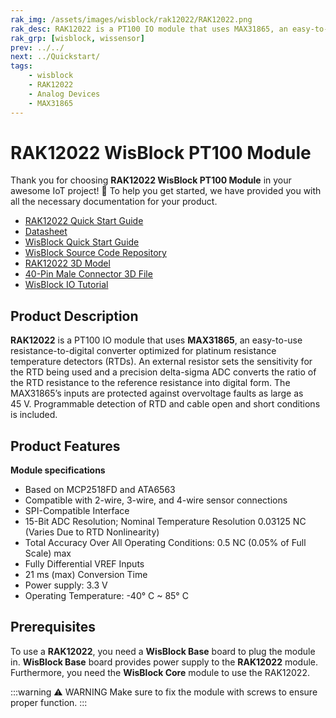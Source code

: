 ```yaml
---
rak_img: /assets/images/wisblock/rak12022/RAK12022.png
rak_desc: RAK12022 is a PT100 IO module that uses MAX31865, an easy-to-use resistance-to-digital converter optimized for platinum resistance temperature detectors (RTDs).
rak_grp: [wisblock, wissensor]
prev: ../../
next: ../Quickstart/
tags:
    - wisblock
    - RAK12022
    - Analog Devices
    - MAX31865
---
```


# RAK12022 WisBlock PT100 Module

Thank you for choosing **RAK12022 WisBlock PT100 Module** in your awesome IoT project! 🎉 To help you get started, we have provided you with all the necessary documentation for your product.

* [RAK12022 Quick Start Guide](../Quickstart/)
* [Datasheet](../Datasheet/)
* <a href="../../Quickstart/" target="_blank">WisBlock Quick Start Guide</a>
* [WisBlock Source Code Repository](https://github.com/RAKWireless/WisBlock/)
* [RAK12022 3D Model](https://downloads.rakwireless.com/3D_File/WisBlock/3D_RAK12022.stp)
* [40-Pin Male Connector 3D File](https://downloads.rakwireless.com/3D_File/Accessory/WisConnector/M40S1003K6M.stp)
* [WisBlock IO Tutorial](/Knowledge-Hub/Learn/WisBlock-IO-Tutorial/)

## Product Description

**RAK12022** is a PT100 IO module that uses **MAX31865**, an easy-to-use resistance-to-digital converter optimized for platinum resistance temperature detectors (RTDs). An external resistor sets the sensitivity for the RTD being used and a precision delta-sigma ADC converts the ratio of the RTD resistance to the reference resistance into digital form. The MAX31865’s inputs are protected against overvoltage faults as large as 45&nbsp;V. Programmable detection of RTD and cable open and short conditions is included.

## Product Features

**Module specifications**
- Based on MCP2518FD and ATA6563
- Compatible with 2-wire, 3-wire, and 4-wire sensor connections
- SPI-Compatible Interface
- 15-Bit ADC Resolution; Nominal Temperature Resolution 0.03125&nbsp;NC (Varies Due to RTD Nonlinearity)
- Total Accuracy Over All Operating Conditions: 0.5&nbsp;NC (0.05% of Full Scale) max
- Fully Differential VREF Inputs
- 21&nbsp;ms (max) Conversion Time
- Power supply: 3.3&nbsp;V
- Operating Temperature: -40°&nbsp;C ~ 85°&nbsp;C

## Prerequisites

To use a **RAK12022**, you need a **WisBlock Base** board to plug the module in. **WisBlock Base** board provides power supply to the **RAK12022** module. Furthermore, you need the **WisBlock Core** module to use the RAK12022.

:::warning ⚠️ WARNING
Make sure to fix the module with screws to ensure proper function.
:::
